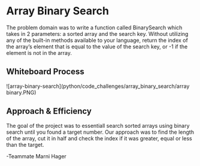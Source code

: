 # Array Binary Search
The problem domain was to write a function called BinarySearch which takes in 2 parameters: a sorted array and the search key. Without utilizing any of the built-in methods available to your language, return the index of the array’s element that is equal to the value of the search key, or -1 if the element is not in the array.

## Whiteboard Process
![array-binary-search](python/code_challenges/array_binary_search/array binary.PNG)

## Approach & Efficiency
The goal of the project was to essentiall search sorted arrays using binary search until you found a target number. Our approach was to find the length of the array, cut it in half and check the index if it was greater, equal or less than the target.

-Teammate Marni Hager